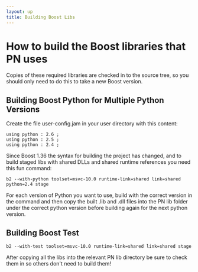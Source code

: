 ```yaml
---
layout: up
title: Building Boost Libs
---
```


# How to build the Boost libraries that PN uses

Copies of these required libraries are checked in to the source tree, so you should only need to do this to take a new Boost version.

## Building Boost Python for Multiple Python Versions

Create the file user-config.jam in your user directory with this content:

```
using python : 2.6 ;
using python : 2.5 ;
using python : 2.4 ;
```

Since Boost 1.36 the syntax for building the project has changed, and to build staged libs with shared DLLs and shared runtime references you need this fun command:

```
b2 --with-python toolset=msvc-10.0 runtime-link=shared link=shared python=2.4 stage
```

For each version of Python you want to use, build with the correct version in the command and then copy the built .lib and .dll files into the PN lib folder under the correct python version before building again for the next python version.

## Building Boost Test

```
b2 --with-test toolset=msvc-10.0 runtime-link=shared link=shared stage
```

After copying all the libs into the relevant PN lib directory be sure to check them in so others don't need to build them!

